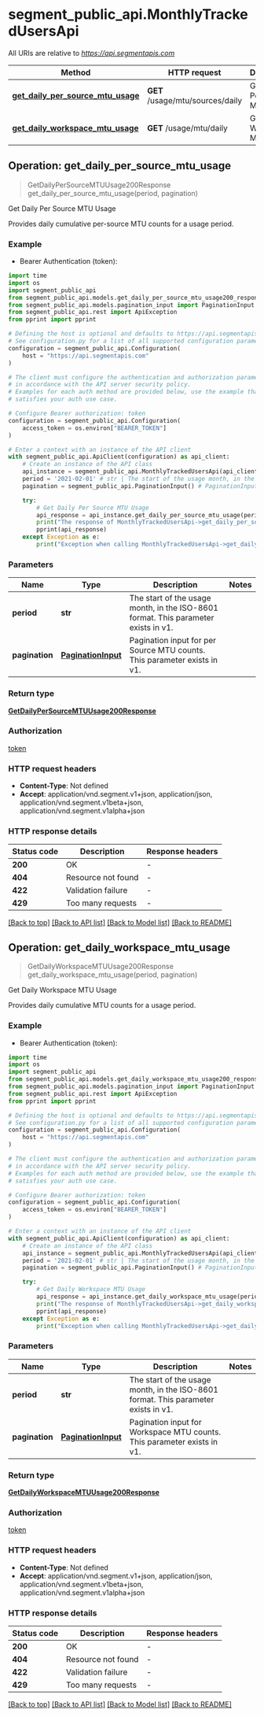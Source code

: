 # segment_public_api.MonthlyTrackedUsersApi

All URIs are relative to *https://api.segmentapis.com*

Method | HTTP request | Description
------------- | ------------- | -------------
[**get_daily_per_source_mtu_usage**](MonthlyTrackedUsersApi.md#get_daily_per_source_mtu_usage) | **GET** /usage/mtu/sources/daily | Get Daily Per Source MTU Usage
[**get_daily_workspace_mtu_usage**](MonthlyTrackedUsersApi.md#get_daily_workspace_mtu_usage) | **GET** /usage/mtu/daily | Get Daily Workspace MTU Usage



## Operation: get_daily_per_source_mtu_usage

> GetDailyPerSourceMTUUsage200Response get_daily_per_source_mtu_usage(period, pagination)

Get Daily Per Source MTU Usage

Provides daily cumulative per-source MTU counts for a usage period.

### Example

* Bearer Authentication (token):
```python
import time
import os
import segment_public_api
from segment_public_api.models.get_daily_per_source_mtu_usage200_response import GetDailyPerSourceMTUUsage200Response
from segment_public_api.models.pagination_input import PaginationInput
from segment_public_api.rest import ApiException
from pprint import pprint

# Defining the host is optional and defaults to https://api.segmentapis.com
# See configuration.py for a list of all supported configuration parameters.
configuration = segment_public_api.Configuration(
    host = "https://api.segmentapis.com"
)

# The client must configure the authentication and authorization parameters
# in accordance with the API server security policy.
# Examples for each auth method are provided below, use the example that
# satisfies your auth use case.

# Configure Bearer authorization: token
configuration = segment_public_api.Configuration(
    access_token = os.environ["BEARER_TOKEN"]
)

# Enter a context with an instance of the API client
with segment_public_api.ApiClient(configuration) as api_client:
    # Create an instance of the API class
    api_instance = segment_public_api.MonthlyTrackedUsersApi(api_client)
    period = '2021-02-01' # str | The start of the usage month, in the ISO-8601 format.  This parameter exists in v1.
    pagination = segment_public_api.PaginationInput() # PaginationInput | Pagination input for per Source MTU counts.  This parameter exists in v1.

    try:
        # Get Daily Per Source MTU Usage
        api_response = api_instance.get_daily_per_source_mtu_usage(period, pagination)
        print("The response of MonthlyTrackedUsersApi->get_daily_per_source_mtu_usage:\n")
        pprint(api_response)
    except Exception as e:
        print("Exception when calling MonthlyTrackedUsersApi->get_daily_per_source_mtu_usage: %s\n" % e)
```



### Parameters

Name | Type | Description  | Notes
------------- | ------------- | ------------- | -------------
 **period** | **str**| The start of the usage month, in the ISO-8601 format.  This parameter exists in v1. | 
 **pagination** | [**PaginationInput**](.md)| Pagination input for per Source MTU counts.  This parameter exists in v1. | 

### Return type

[**GetDailyPerSourceMTUUsage200Response**](GetDailyPerSourceMTUUsage200Response.md)

### Authorization

[token](../README.md#token)

### HTTP request headers

 - **Content-Type**: Not defined
 - **Accept**: application/vnd.segment.v1+json, application/json, application/vnd.segment.v1beta+json, application/vnd.segment.v1alpha+json

### HTTP response details
| Status code | Description | Response headers |
|-------------|-------------|------------------|
**200** | OK |  -  |
**404** | Resource not found |  -  |
**422** | Validation failure |  -  |
**429** | Too many requests |  -  |

[[Back to top]](#) [[Back to API list]](../README.md#documentation-for-api-endpoints) [[Back to Model list]](../README.md#documentation-for-models) [[Back to README]](../README.md)


## Operation: get_daily_workspace_mtu_usage

> GetDailyWorkspaceMTUUsage200Response get_daily_workspace_mtu_usage(period, pagination)

Get Daily Workspace MTU Usage

Provides daily cumulative MTU counts for a usage period.

### Example

* Bearer Authentication (token):
```python
import time
import os
import segment_public_api
from segment_public_api.models.get_daily_workspace_mtu_usage200_response import GetDailyWorkspaceMTUUsage200Response
from segment_public_api.models.pagination_input import PaginationInput
from segment_public_api.rest import ApiException
from pprint import pprint

# Defining the host is optional and defaults to https://api.segmentapis.com
# See configuration.py for a list of all supported configuration parameters.
configuration = segment_public_api.Configuration(
    host = "https://api.segmentapis.com"
)

# The client must configure the authentication and authorization parameters
# in accordance with the API server security policy.
# Examples for each auth method are provided below, use the example that
# satisfies your auth use case.

# Configure Bearer authorization: token
configuration = segment_public_api.Configuration(
    access_token = os.environ["BEARER_TOKEN"]
)

# Enter a context with an instance of the API client
with segment_public_api.ApiClient(configuration) as api_client:
    # Create an instance of the API class
    api_instance = segment_public_api.MonthlyTrackedUsersApi(api_client)
    period = '2021-02-01' # str | The start of the usage month, in the ISO-8601 format.  This parameter exists in v1.
    pagination = segment_public_api.PaginationInput() # PaginationInput | Pagination input for Workspace MTU counts.  This parameter exists in v1.

    try:
        # Get Daily Workspace MTU Usage
        api_response = api_instance.get_daily_workspace_mtu_usage(period, pagination)
        print("The response of MonthlyTrackedUsersApi->get_daily_workspace_mtu_usage:\n")
        pprint(api_response)
    except Exception as e:
        print("Exception when calling MonthlyTrackedUsersApi->get_daily_workspace_mtu_usage: %s\n" % e)
```



### Parameters

Name | Type | Description  | Notes
------------- | ------------- | ------------- | -------------
 **period** | **str**| The start of the usage month, in the ISO-8601 format.  This parameter exists in v1. | 
 **pagination** | [**PaginationInput**](.md)| Pagination input for Workspace MTU counts.  This parameter exists in v1. | 

### Return type

[**GetDailyWorkspaceMTUUsage200Response**](GetDailyWorkspaceMTUUsage200Response.md)

### Authorization

[token](../README.md#token)

### HTTP request headers

 - **Content-Type**: Not defined
 - **Accept**: application/vnd.segment.v1+json, application/json, application/vnd.segment.v1beta+json, application/vnd.segment.v1alpha+json

### HTTP response details
| Status code | Description | Response headers |
|-------------|-------------|------------------|
**200** | OK |  -  |
**404** | Resource not found |  -  |
**422** | Validation failure |  -  |
**429** | Too many requests |  -  |

[[Back to top]](#) [[Back to API list]](../README.md#documentation-for-api-endpoints) [[Back to Model list]](../README.md#documentation-for-models) [[Back to README]](../README.md)

